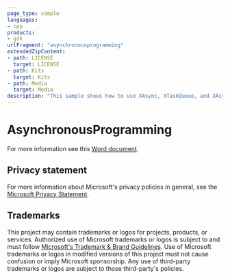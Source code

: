 ```yaml
---
page_type: sample
languages:
- cpp
products:
- gdk
urlFragment: "asynchronousprogramming"
extendedZipContent:
- path: LICENSE
  target: LICENSE
- path: Kits
  target: Kits
- path: Media
  target: Media
description: "This sample shows how to use XAsync, XTaskQueue, and XAsyncProvider to implement asynchronous programming and task handling in various ways."
---
```


# AsynchronousProgramming

For more information see this [Word document](https://github.com/microsoft/Xbox-GDK-Samples/blob/main/Samples/System/AsynchronousProgramming/Readme.docx).

## Privacy statement

For more information about Microsoft's privacy policies in general, see the [Microsoft Privacy Statement](https://privacy.microsoft.com/privacystatement/).

## Trademarks

This project may contain trademarks or logos for projects, products, or services. Authorized use of Microsoft trademarks or logos is subject to and must follow [Microsoft's Trademark & Brand Guidelines](https://www.microsoft.com/en-us/legal/intellectualproperty/trademarks/usage/general). Use of Microsoft trademarks or logos in modified versions of this project must not cause confusion or imply Microsoft sponsorship. Any use of third-party trademarks or logos are subject to those third-party's policies.
